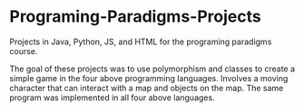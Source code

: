 # Programing-Paradigms-Projects
Projects in Java, Python, JS, and HTML for the programing paradigms course. 

The goal of these projects was to use polymorphism and classes to create a simple game in the four above programming languages. Involves a moving character that can interact with a map and objects on the map. The same program was implemented in all four above languages. 
